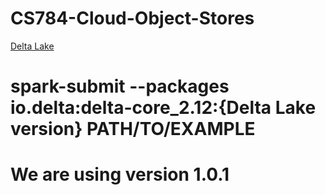 # CS784-Cloud-Object-Stores

[Delta Lake](https://github.com/delta-io/delta)

# spark-submit --packages io.delta:delta-core_2.12:{Delta Lake version} PATH/TO/EXAMPLE
# We are using version 1.0.1
